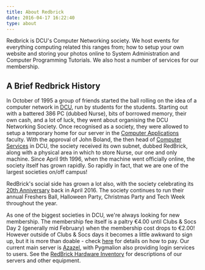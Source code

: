 ```yaml
---
title: About Redbrick
date: 2016-04-17 16:22:40
type: about
---
```


Redbrick is DCU's Computer Networking society. We host events for everything computing related this ranges from; how to setup your own website and storing your photos online to System Administration and Computer Programming Tutorials. We also host a number of services for our membership.

## A Brief Redbrick History
In October of 1995 a group of friends started the ball rolling on the idea of a computer network in [DCU][1], run by students for the students. Starting out with a battered 386 PC (dubbed Nurse), bits of borrowed memory, their own cash, and a lot of luck, they went about organising the DCU Networking Society. Once recognised as a society, they were allowed to setup a temporary home for our server in the [Computer Applications][2] faculty. With the approval of John Boland, the then head of [Computer Services][3] in DCU, the society received its own subnet, dubbed RedBrick, along with a physical area in which to store Nurse, our one and only machine. Since April 9th 1996, when the machine went officially online, the society itself has grown rapidly. So rapidly in fact, that we are one of the largest societies on/off campus!

RedBrick's social side has grown a lot also, with the society celebrating its [20th Anniversary][4] back in April 2016. The society continues to run their annual Freshers Ball, Halloween Party, Christmas Party and Tech Week throughout the year.

As one of the biggest societies in DCU, we're always looking for new membership. The membership fee itself is a paltry &euro;4.00 until Clubs & Socs Day 2 (generally mid February) when the membership cost drops to &euro;2.00! However outside of Clubs & Socs days it becomes a little awkward to sign up, but it is more than doable - check [here][5] for details on how to pay.
Our current main server is [Azazel][6], with Pygmalion also providing login services to users. See the [RedBrick Hardware Inventory][7] for descriptions of our servers and other equipment.

[1]: https://dcu.ie
[2]: http://computing.dcu.ie
[3]: http://www.dcu.ie/csd
[4]: http://wiki.redbrick.dcu.ie/mw/RedBrick_Anniversary
[5]: ../help/joining
[6]: http://wiki.redbrick.dcu.ie/mw/Azazel
[7]: http://wiki.redbrick.dcu.ie/mw/Redbrick_Hardware
